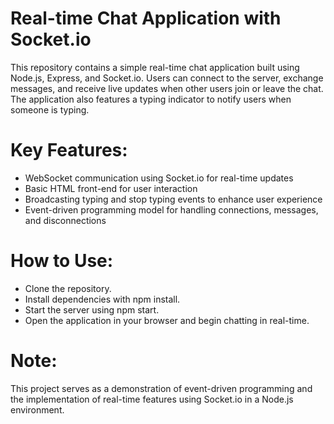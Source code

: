 # Real-time Chat Application with Socket.io

This repository contains a simple real-time chat application built using Node.js, Express, and Socket.io. Users can connect to the server, exchange messages, and receive live updates when other users join or leave the chat. The application also features a typing indicator to notify users when someone is typing.

# Key Features:

- WebSocket communication using Socket.io for real-time updates
- Basic HTML front-end for user interaction
- Broadcasting typing and stop typing events to enhance user experience
- Event-driven programming model for handling connections, messages, and disconnections

# How to Use:

- Clone the repository.
- Install dependencies with npm install.
- Start the server using npm start.
- Open the application in your browser and begin chatting in real-time.

# Note:

This project serves as a demonstration of event-driven programming and the implementation of real-time features using Socket.io in a Node.js environment.
